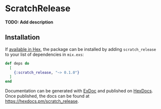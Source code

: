 # ScratchRelease

**TODO: Add description**

## Installation

If [available in Hex](https://hex.pm/docs/publish), the package can be installed
by adding `scratch_release` to your list of dependencies in `mix.exs`:

```elixir
def deps do
  [
    {:scratch_release, "~> 0.1.0"}
  ]
end
```

Documentation can be generated with [ExDoc](https://github.com/elixir-lang/ex_doc)
and published on [HexDocs](https://hexdocs.pm). Once published, the docs can
be found at <https://hexdocs.pm/scratch_release>.

